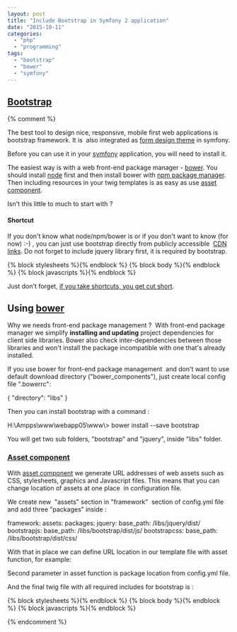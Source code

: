 ```yaml
---
layout: post
title: "Include Bootstrap in Symfony 2 application"
date: "2015-10-11"
categories: 
  - "php"
  - "programming"
tags: 
  - "bootstrap"
  - "bower"
  - "symfony"
---
```


## [Bootstrap](http://getbootstrap.com/)

{% comment %}

The best tool to design nice, responsive, mobile first web applications is bootstrap framework. It is  also integrated as [form design theme](http://symfony.com/blog/new-in-symfony-2-6-bootstrap-form-theme) in symfony.

Before you can use it in your [symfony](http://symfony.com/) application, you will need to install it.

The easiest way is with a web front-end package manager - [bower](http://symfony.com/doc/current/cookbook/frontend/bower.html). You should install [node](https://nodejs.org/en/) first and then install bower with [npm package manager](https://www.npmjs.com/package/bower).  Then including resources in your twig templates is as easy as use [asset component](http://symfony.com/blog/new-in-symfony-2-7-the-new-asset-component).

Isn't this little to much to start with ?

#### Shortcut

If you don't know what node/npm/bower is or if you don't want to know (for now) :-) , you can just use bootstrap directly from publicly accessible  [CDN links](http://getbootstrap.com/getting-started/#download-cdn). Do not forget to include jquery library first, it is required by bootstrap.

<!DOCTYPE html>
<html>
    <head>
        <meta charset="UTF-8">
        <meta http-equiv="X-UA-Compatible" content="IE=edge">
        <meta name="viewport" content="width=device-width, initial-scale=1">        
        <title>{% block title %}Bisaga application{% endblock %}</title>
        {% block stylesheets %}{% endblock %}
        <link rel="icon" type="image/x-icon" href="{{ asset('favicon.ico') }}" />
        <link rel="stylesheet" href="https://maxcdn.bootstrapcdn.com/bootstrap/3.3.5/css/bootstrap.min.css">
        <link rel="stylesheet" href="https://maxcdn.bootstrapcdn.com/bootstrap/3.3.5/css/bootstrap-theme.min.css">
        <!-- HTML5 shim and Respond.js for IE8 support of HTML5 elements and media queries -->
        <!-- WARNING: Respond.js doesn't work if you view the page via file:// -->
        <!--\[if lt IE 9\]>
          <script src="https://oss.maxcdn.com/html5shiv/3.7.2/html5shiv.min.js"></script>
          <script src="https://oss.maxcdn.com/respond/1.4.2/respond.min.js"></script>
        <!\[endif\]-->        
    </head>
    <body>
        {% block body %}{% endblock %}
        {% block javascripts %}{% endblock %}
        <!-- jQuery (necessary for Bootstrap's JavaScript plugins) -->
        <script src="https://code.jquery.com/jquery-2.1.4.min.js"></script>
        <!-- Include all compiled plugins (below), or include individual files as needed -->
        <script src="https://maxcdn.bootstrapcdn.com/bootstrap/3.3.5/js/bootstrap.min.js"></script>
    </body>
</html>

Just don't forget, [if you take shortcuts, you get cut short](http://www.brainyquote.com/quotes/quotes/g/garybusey457780.html?src=t_shortcuts).

## Using [bower](http://bower.io/)

Why we needs front-end package management ?  With front-end package manager we simplify **installing and updating** project dependencies for client side libraries. Bower also check inter-dependencies between those libraries and won't install the package incompatible with one that's already installed.

If you use bower for front-end package management  and don't want to use default download directory ("bower\_components"), just create local config file ".bowerrc":

{
  "directory": "libs"
}

Then you can install bootstrap with a command :

H:\\Ampps\\www\\webapp05\\www\\> bower install --save bootstrap

You will get two sub folders, "bootstrap" and "jquery", inside "libs" folder.

### [Asset component](http://symfony.com/blog/new-in-symfony-2-7-the-new-asset-component)

With [asset component](http://symfony.com/blog/new-in-symfony-2-7-the-new-asset-component) we generate URL addresses of web assets such as CSS, stylesheets, graphics and Javascript files. This means that you can change location of assets at one place  in configuration file.

We create new  "assets" section in "framework"  section of config.yml file and add three "packages" inside :

framework:
    assets:
        packages:
            jquery:
                base\_path: /libs/jquery/dist/
            bootstrapjs:
                base\_path: /libs/bootstrap/dist/js/
            bootstrapcss:
                base\_path: /libs/bootstrap/dist/css/

With that in place we can define URL location in our template file with asset function, for example:

 <link rel="stylesheet" href="{{ asset('bootstrap.min.css', 'bootstrapcss') }}">

Second parameter in asset function is package location from config.yml file.

And the final twig file with all required includes for bootstrap is :

<!DOCTYPE html>
<html>
    <head>
        <meta charset="UTF-8">
        <meta http-equiv="X-UA-Compatible" content="IE=edge">
        <meta name="viewport" content="width=device-width, initial-scale=1">        
        <title>{% block title %}Bisaga application{% endblock %}</title>
        {% block stylesheets %}{% endblock %}
        <link rel="icon" type="image/x-icon" href="{{ asset('favicon.ico') }}" />
        <link rel="stylesheet" href="{{ asset('bootstrap.min.css', 'bootstrapcss') }}">
        <!-- HTML5 shim and Respond.js for IE8 support of HTML5 elements and media queries -->
        <!-- WARNING: Respond.js doesn't work if you view the page via file:// -->
        <!--\[if lt IE 9\]>
          <script src="https://oss.maxcdn.com/html5shiv/3.7.2/html5shiv.min.js"></script>
          <script src="https://oss.maxcdn.com/respond/1.4.2/respond.min.js"></script>
        <!\[endif\]-->        
    </head>
    <body>
        {% block body %}{% endblock %}
        {% block javascripts %}{% endblock %}
        <!-- jQuery (necessary for Bootstrap's JavaScript plugins) -->
        <script src="{{ asset('jquery.min.js', 'jquery') }}"></script>
        <!-- Include all compiled plugins (below), or include individual files as needed -->
        <script src="{{ asset('bootstrap.min.js', 'bootstrapjs')}}"></script>
    </body>
</html>

{% endcomment %}